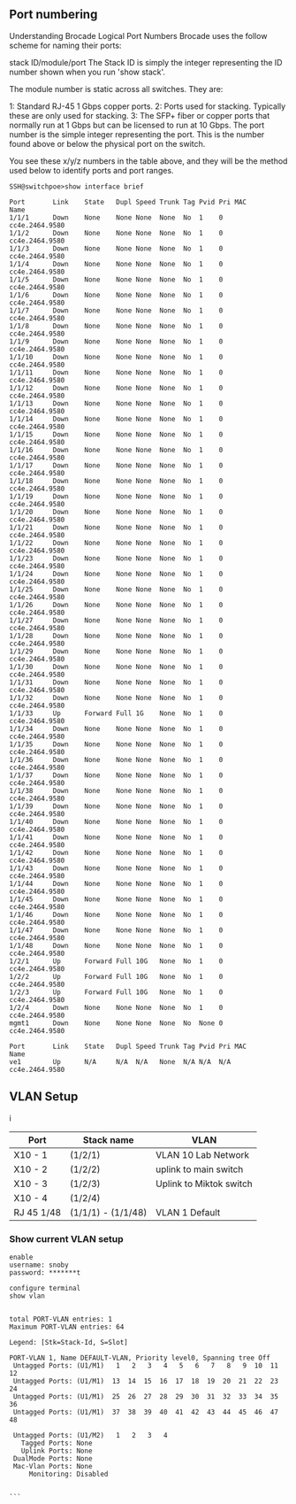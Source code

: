 

## Port numbering

Understanding Brocade Logical Port Numbers
Brocade uses the follow scheme for naming their ports:

stack ID/module/port
The Stack ID is simply the integer representing the ID number shown when you run 'show stack'.

The module number is static across all switches. They are:

1: Standard RJ-45 1 Gbps copper ports.
2: Ports used for stacking. Typically these are only used for stacking.
3: The SFP+ fiber or copper ports that normally run at 1 Gbps but can be licensed to run at 10 Gbps.
The port number is the simple integer representing the port. This is the number found above or below the physical port on the switch.

You see these x/y/z numbers in the table above, and they will be the method used below to identify ports and port ranges.

```
SSH@switchpoe>show interface brief

Port       Link    State   Dupl Speed Trunk Tag Pvid Pri MAC             Name
1/1/1      Down    None    None None  None  No  1    0   cc4e.2464.9580
1/1/2      Down    None    None None  None  No  1    0   cc4e.2464.9580
1/1/3      Down    None    None None  None  No  1    0   cc4e.2464.9580
1/1/4      Down    None    None None  None  No  1    0   cc4e.2464.9580
1/1/5      Down    None    None None  None  No  1    0   cc4e.2464.9580
1/1/6      Down    None    None None  None  No  1    0   cc4e.2464.9580
1/1/7      Down    None    None None  None  No  1    0   cc4e.2464.9580
1/1/8      Down    None    None None  None  No  1    0   cc4e.2464.9580
1/1/9      Down    None    None None  None  No  1    0   cc4e.2464.9580
1/1/10     Down    None    None None  None  No  1    0   cc4e.2464.9580
1/1/11     Down    None    None None  None  No  1    0   cc4e.2464.9580
1/1/12     Down    None    None None  None  No  1    0   cc4e.2464.9580
1/1/13     Down    None    None None  None  No  1    0   cc4e.2464.9580
1/1/14     Down    None    None None  None  No  1    0   cc4e.2464.9580
1/1/15     Down    None    None None  None  No  1    0   cc4e.2464.9580
1/1/16     Down    None    None None  None  No  1    0   cc4e.2464.9580
1/1/17     Down    None    None None  None  No  1    0   cc4e.2464.9580
1/1/18     Down    None    None None  None  No  1    0   cc4e.2464.9580
1/1/19     Down    None    None None  None  No  1    0   cc4e.2464.9580
1/1/20     Down    None    None None  None  No  1    0   cc4e.2464.9580
1/1/21     Down    None    None None  None  No  1    0   cc4e.2464.9580
1/1/22     Down    None    None None  None  No  1    0   cc4e.2464.9580
1/1/23     Down    None    None None  None  No  1    0   cc4e.2464.9580
1/1/24     Down    None    None None  None  No  1    0   cc4e.2464.9580
1/1/25     Down    None    None None  None  No  1    0   cc4e.2464.9580
1/1/26     Down    None    None None  None  No  1    0   cc4e.2464.9580
1/1/27     Down    None    None None  None  No  1    0   cc4e.2464.9580
1/1/28     Down    None    None None  None  No  1    0   cc4e.2464.9580
1/1/29     Down    None    None None  None  No  1    0   cc4e.2464.9580
1/1/30     Down    None    None None  None  No  1    0   cc4e.2464.9580
1/1/31     Down    None    None None  None  No  1    0   cc4e.2464.9580
1/1/32     Down    None    None None  None  No  1    0   cc4e.2464.9580
1/1/33     Up      Forward Full 1G    None  No  1    0   cc4e.2464.9580
1/1/34     Down    None    None None  None  No  1    0   cc4e.2464.9580
1/1/35     Down    None    None None  None  No  1    0   cc4e.2464.9580
1/1/36     Down    None    None None  None  No  1    0   cc4e.2464.9580
1/1/37     Down    None    None None  None  No  1    0   cc4e.2464.9580
1/1/38     Down    None    None None  None  No  1    0   cc4e.2464.9580
1/1/39     Down    None    None None  None  No  1    0   cc4e.2464.9580
1/1/40     Down    None    None None  None  No  1    0   cc4e.2464.9580
1/1/41     Down    None    None None  None  No  1    0   cc4e.2464.9580
1/1/42     Down    None    None None  None  No  1    0   cc4e.2464.9580
1/1/43     Down    None    None None  None  No  1    0   cc4e.2464.9580
1/1/44     Down    None    None None  None  No  1    0   cc4e.2464.9580
1/1/45     Down    None    None None  None  No  1    0   cc4e.2464.9580
1/1/46     Down    None    None None  None  No  1    0   cc4e.2464.9580
1/1/47     Down    None    None None  None  No  1    0   cc4e.2464.9580
1/1/48     Down    None    None None  None  No  1    0   cc4e.2464.9580
1/2/1      Up      Forward Full 10G   None  No  1    0   cc4e.2464.9580
1/2/2      Up      Forward Full 10G   None  No  1    0   cc4e.2464.9580
1/2/3      Up      Forward Full 10G   None  No  1    0   cc4e.2464.9580
1/2/4      Down    None    None None  None  No  1    0   cc4e.2464.9580
mgmt1      Down    None    None None  None  No  None 0   cc4e.2464.9580

Port       Link    State   Dupl Speed Trunk Tag Pvid Pri MAC             Name
ve1        Up      N/A     N/A  N/A   None  N/A N/A  N/A cc4e.2464.9580
```

## VLAN Setup
i


| Port        | Stack name         | VLAN                |
|-------------|--------------------|---------------------|
| X10 - 1     | (1/2/1)            | VLAN 10 Lab Network |
| X10 - 2     | (1/2/2)            | uplink to main switch             |
| X10 - 3     | (1/2/3)            | Uplink to Miktok switch                    |
| X10 - 4     | (1/2/4)            |                     |
| RJ 45  1/48 | (1/1/1) - (1/1/48) | VLAN 1 Default      |



### Show current VLAN setup
````
enable
username: snoby
password: *******t

configure terminal
show vlan


total PORT-VLAN entries: 1
Maximum PORT-VLAN entries: 64

Legend: [Stk=Stack-Id, S=Slot]

PORT-VLAN 1, Name DEFAULT-VLAN, Priority level0, Spanning tree Off
 Untagged Ports: (U1/M1)   1   2   3   4   5   6   7   8   9  10  11  12
 Untagged Ports: (U1/M1)  13  14  15  16  17  18  19  20  21  22  23  24
 Untagged Ports: (U1/M1)  25  26  27  28  29  30  31  32  33  34  35  36
 Untagged Ports: (U1/M1)  37  38  39  40  41  42  43  44  45  46  47  48

 Untagged Ports: (U1/M2)   1   2   3   4
   Tagged Ports: None
   Uplink Ports: None
 DualMode Ports: None
 Mac-Vlan Ports: None
     Monitoring: Disabled


```
